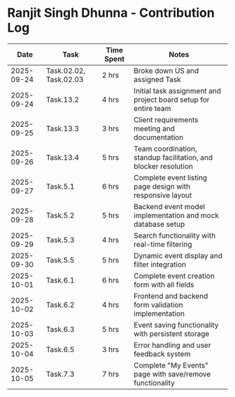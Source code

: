 # Ranjit Singh Dhunna - Contribution Log

| Date       | Task                     | Time Spent | Notes |
|------------|--------------------------|------------|-------|
| 2025-09-24 | Task.02.02, Task.02.03   | 2 hrs      | Broke down US and assigned Task  |
| 2025-09-24 | Task.13.2                | 4 hrs      | Initial task assignment and project board setup for entire team |
| 2025-09-25 | Task.13.3                | 3 hrs      | Client requirements meeting and documentation |
| 2025-09-26 | Task.13.4                | 5 hrs      | Team coordination, standup facilitation, and blocker resolution |
| 2025-09-27 | Task.5.1                 | 6 hrs      | Complete event listing page design with responsive layout |
| 2025-09-28 | Task.5.2                 | 5 hrs      | Backend event model implementation and mock database setup |
| 2025-09-29 | Task.5.3                 | 4 hrs      | Search functionality with real-time filtering |
| 2025-09-30 | Task.5.5                 | 5 hrs      | Dynamic event display and filter integration |
| 2025-10-01 | Task.6.1                 | 6 hrs      | Complete event creation form with all fields |
| 2025-10-02 | Task.6.2                 | 4 hrs      | Frontend and backend form validation implementation |
| 2025-10-03 | Task.6.3                 | 5 hrs      | Event saving functionality with persistent storage |
| 2025-10-04 | Task.6.5                 | 3 hrs      | Error handling and user feedback system |
| 2025-10-05 | Task.7.3                 | 7 hrs      | Complete "My Events" page with save/remove functionality |

